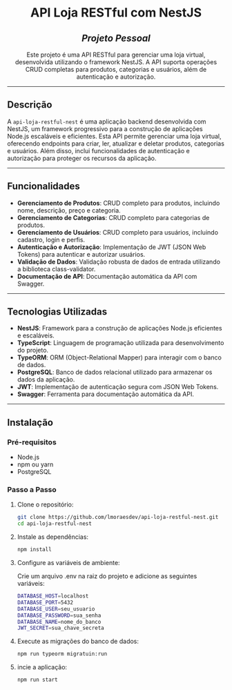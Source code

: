<h1 align=center>
	<b>API Loja RESTful com NestJS</b>
</h1>

<h2 align=center>
	 <i>Projeto Pessoal</i>
</h2>

<p align=center>
	Este projeto é uma API RESTful para gerenciar uma loja virtual, desenvolvida utilizando o framework NestJS. A API suporta operações CRUD completas para produtos, categorias e usuários, além de autenticação e autorização.
</p>

---

<h2>
Descrição
</h2>

A `api-loja-restful-nest` é uma aplicação backend desenvolvida com NestJS, um framework progressivo para a construção de aplicações Node.js escaláveis e eficientes. Esta API permite gerenciar uma loja virtual, oferecendo endpoints para criar, ler, atualizar e deletar produtos, categorias e usuários. Além disso, inclui funcionalidades de autenticação e autorização para proteger os recursos da aplicação.

---

<h2>
Funcionalidades
</h2>

- **Gerenciamento de Produtos**: CRUD completo para produtos, incluindo nome, descrição, preço e categoria.
- **Gerenciamento de Categorias**: CRUD completo para categorias de produtos.
- **Gerenciamento de Usuários**: CRUD completo para usuários, incluindo cadastro, login e perfis.
- **Autenticação e Autorização**: Implementação de JWT (JSON Web Tokens) para autenticar e autorizar usuários.
- **Validação de Dados**: Validação robusta de dados de entrada utilizando a biblioteca class-validator.
- **Documentação de API**: Documentação automática da API com Swagger.

---

<h2>
Tecnologias Utilizadas
</h2>

- **NestJS**: Framework para a construção de aplicações Node.js eficientes e escaláveis.
- **TypeScript**: Linguagem de programação utilizada para desenvolvimento do projeto.
- **TypeORM**: ORM (Object-Relational Mapper) para interagir com o banco de dados.
- **PostgreSQL**: Banco de dados relacional utilizado para armazenar os dados da aplicação.
- **JWT**: Implementação de autenticação segura com JSON Web Tokens.
- **Swagger**: Ferramenta para documentação automática da API.

---

<h2>
Instalação
</h2>

### Pré-requisitos

- Node.js
- npm ou yarn
- PostgreSQL

### Passo a Passo

1. Clone o repositório:

   ```sh
   git clone https://github.com/lmoraesdev/api-loja-restful-nest.git
   cd api-loja-restful-nest
   ```

2. Instale as dependências:

   ```sh
   npm install
   ```

3. Configure as variáveis de ambiente:

   Crie um arquivo .env na raiz do projeto e adicione as seguintes variáveis:

   ```sh
   DATABASE_HOST=localhost
   DATABASE_PORT=5432
   DATABASE_USER=seu_usuario
   DATABASE_PASSWORD=sua_senha
   DATABASE_NAME=nome_do_banco
   JWT_SECRET=sua_chave_secreta
   ```
4. Execute as migrações do banco de dados:
   
   ```sh
   npm run typeorm migratuin:run
   ```
   
5. incie a aplicação:

   ```sh
   npm run start
   ```
